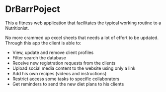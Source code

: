 # DrBarrPoject
This a fitness web application that facilitates the typical working routine to a Nutritionist.

No more crammed up excel sheets that needs a lot of effort to be updated. Through this app the client is able to:
- View, update and remove client profiles
- Filter search the database
- Receive new registration requests from the clients
- Upload social media content to the website using only a link
- Add his own recipes (videos and instructions)
- Restrict access some tasks to specific collaborators
- Get reminders to send the new diet plans to his clients
